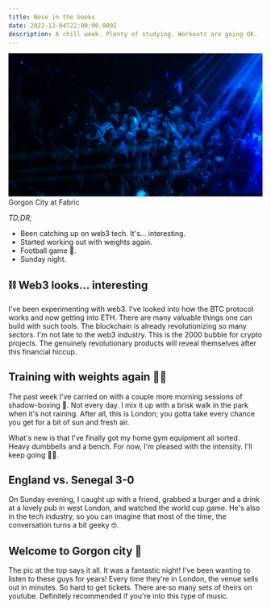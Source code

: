 ```yaml
---
title: Nose in the books
date: 2022-12-04T22:00:00.000Z
description: A chill week. Plenty of studying. Workouts are going OK.
---
```

![Gorgon city at Fabric](gorgon.jpg)
<span class="caption">Gorgon City at Fabric</span>

_TD;DR;_

* Been catching up on web3 tech. It's... interesting.
* Started working out with weights again.
* Football game 🏴󠁧󠁢󠁥󠁮󠁧󠁿.
* Sunday night.

## ⛓️ Web3 looks... interesting

I've been experimenting with web3. I've looked into how the BTC protocol works and now getting into ETH. There are many valuable things one can build with such tools. The blockchain is already revolutionizing so many sectors. I'm not late to the web3 industry. This is the 2000 bubble for crypto projects. The genuinely revolutionary products will reveal themselves after this financial hiccup.

## Training with weights again 🏋🏻

The past week I've carried on with a couple more morning sessions of shadow-boxing 🥊. Not every day. I mix it up with a brisk walk in the park when it's not raining. After all, this is London; you gotta take every chance you get for a bit of sun and fresh air.

What's new is that I've finally got my home gym equipment all sorted. Heavy dumbbells and a bench. For now, I'm pleased with the intensity. I'll keep going 💪🏻.

## England vs. Senegal 3-0

On Sunday evening, I caught up with a friend, grabbed a burger and a drink at a lovely pub in west London, and watched the world cup game. He's also in the tech industry, so you can imagine that most of the time, the conversation turns a bit geeky 🤓.

## Welcome to Gorgon city 🎵

The pic at the top says it all. It was a fantastic night! I've been wanting to listen to these guys for years! Every time they're in London, the venue sells out in minutes. So hard to get tickets. There are so many sets of theirs on youtube. Definitely recommended if you're into this type of music.
